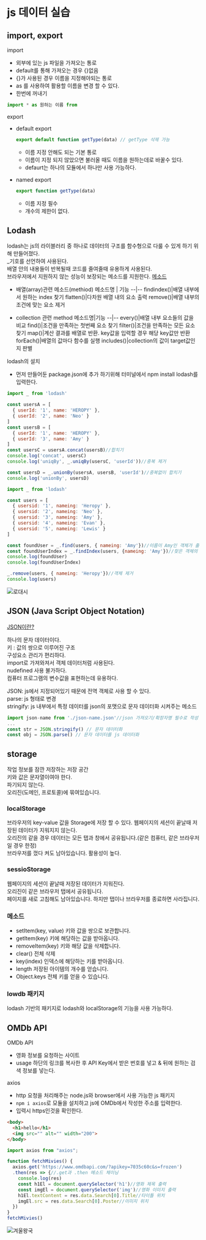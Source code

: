 # js 데이터 실습

## import, export

import
- 외부에 있는 js 파일을 가져오는 통로
- default를 통해 가져오는 경우 {}없음
- {}가 사용된 경우 이름을 지정해야되는 통로
- as 를 사용하여 활용할 이름을 변경 할 수 있다.
- 한번에 꺼내기 
```js
import * as 원하는 이름 from 
```

export
- default export
  ```js
  export default function getType(data) // getType 삭제 가능
  ```
  - 이름 지정 안해도 되는 기본 통로
  - 이름이 지정 되지 않았으면 불러올 때도 이름을 원하는데로 바꿀수 있다.
  - defaurt는 하나의 모듈에서 하나만 사용 가능하다.

- named export
  ```js
  export function getType(data)
  ```
  - 이름 지정 필수
  - 개수의 제한이 없다.

## Lodash

lodash는 js의 라이블러리 중 하나로 데이터의 구조를 함수형으로 다룰 수 있게 하기 위해 만들어졌다.  
_기호를 선언하여 사용된다.  
배열 안의 내용들이 반복될때 코드를 줄여줄때 유용하게 사용된다.  
브라우저에서 지원하지 않는 성능이 보장되는 메소드를 지원한다. [메소드](https://velog.io/@kysung95/%EC%A7%A4%EB%A7%89%EA%B8%80-lodash-%EC%95%8C%EA%B3%A0-%EC%93%B0%EC%9E%90)
- 배열(array)관련 메소드(methiod)
  메소드명 | 기능
  --|--
  findindex()|배열 내부에서 원하는 index 찾기
  flatten()|다차원 배열 내의 요소 출력
  remove()|배열 내부의 조건에 맞는 요소 제거

- collection 관련 method
  메소드명|기능
  --|--
  every()|배열 내부 요소들의 값을 비교
  find()|조건을 만족하는 첫번째 요소 찾기
  filter()|조건을 만족하는 모든 요소 찾기
  map()|계산 결과를 배열로 반환. key값을 입력할 경우 해당 key값만 반환
  forEach()|배열의 값마다 함수를 실행
  includes()|collection의 값이 target값인지 판별

lodash의 설치
- 먼저 만들어둔 package.json에 추가 하기위해 터미널에서 npm install lodash를 입력한다.
```js
import _ from 'lodash'

const usersA = [
  { userId: '1', name: 'HEROPY' },
  { userId: '2', name: 'Neo' }
]
const usersB = [
  { userId: '1', name: 'HEROPY' },
  { userId: '3', name: 'Amy' }
]
const usersC = usersA.concat(usersB)//합치기
console.log('concat', usersC)
console.log('uniqBy', _.uniqBy(usersC, 'userId'))//중복 제거

const usersD = _.unionBy(usersA, usersB, 'userId')//중복없이 합치기
console.log('unionBy', usersD)
```
```js
import _ from 'lodash'

const users = [
  { usersid: '1', nameing: 'Heropy' },
  { usersid: '2', nameing: 'Neo' },
  { usersid: '3', nameing: 'Amy' },
  { usersid: '4', nameing: 'Evan' },
  { usersid: '5', nameing: 'Lewis' }
]

const foundUser = _.find(users, { nameing: 'Amy'})//이름이 Amy인 객체가 출력 된다
const foundUserIndex = _.findIndex(users, {nameing: 'Amy'})//찾은 객체의 인덱스 번호를 출력한다
console.log(foundUser)
console.log(foundUserIndex)

_.remove(users, { nameing: 'Heropy'})//객체 제거
console.log(users)
```

![로대시](./lodash.png)

## JSON (Java Script Object Notation)

[JSON이란?](https://ko.wikipedia.org/wiki/JSON)

하나의 문자 데이터이다.  
키 : 값의 쌍으로 이루어진 구조  
구성요소 관리가 편리하다.  
import로 가져와져서 객체 데이터처럼 사용된다.  
nudefined 사용 불가하다.  
컴퓨터 프로그램의 변수값을 표현하는데 유용하다.  

JSON: js에서 지정되어있기 때문에 전역 객체로 사용 할 수 있다.  
parse: js 형태로 변경  
stringify: js 내부에서 특정 데이터를 json의 포맷으로 문자 데이터화 시켜주는 메소드

```js
import json-name from './json-name.json'//json 가져오기/확장자명 필수로 작성
...
const str = JSON.stringify() // 문자 데이터화
const obj = JSON.parse() // 문자 데이터를 js 데이터화
```

## storage

작업 정보를 잠깐 저장하는 저장 공간  
키와 값은 문자열이여야 한다.  
파기되지 않는다.  
오리진(도메인, 프로토콜)에 묶여있습니다.

### localStorage

브라우저의 key-value 값을 Storage에 저장 할 수 있다.
웹페이지의 세션이 끝날때 저장된 데이터가 지워지지 않는다.  
오리진의 같을 경우 데이터는 모든 탭과 창에서 공유됩니다.(같은 컴퓨터, 같은 브라우저일 경우 한정)  
브라우저를 껐다 켜도 남아있습니다.
활용성이 높다.

### sessioStorage

웹페이지의 세션이 끝날때 저장된 데이터가 지워진다.  
오리진이 같은 브라우저 탭에서 공유됩니다.  
페이지를 새로 고침해도 남아있습니다. 하지만 탭이나 브라우저를 종료하면 사라집니다.

### 메소드

- setItem(key, value) 키와 값을 쌍으로 보관합니다.
- getItem(key) 키에 해당하는 값을 받아옵니다.
- removeItem(key) 키와 해당 값을 삭제합니다.
- clear() 전체 삭제
- key(index) 인덱스에 해당하는 키를 받아옵니다.
- length 저장된 아이템의 개수를 얻습니다.
- Object.keys 전체 키를 얻을 수 있습니다.

### lowdb 패키지

lodash 기반의 패키지로 lodash와 localStorage의 기능을 사용 가능하다.

## OMDb API

OMDb API
- 영화 정보를 요청하는 사이트
- usage 하단의 링크를 복사한 후  API Key에서 받은 번호를 넣고 & 뒤에 원하는 검색 정보를 넣는다.

axios
- http 요청을 처리해주는 node.js와 browser에서 사용 가능한 js 패키지
- `npm i axios`로 모듈을 설치하고 js에 OMDb에서 작성한 주소를 입력한다.
- 입력시 https인것을 확인한다.

```HTML
<body>
  <h1>hello</h1>
  <img src="" alt="" width="200">
</body>
```
```js
import axios from "axios";

function fetchMivies() {
  axios.get('https://www.omdbapi.com/?apikey=7035c60c&s=frozen')
  .then(res => {//.get과 .then 메소드 체이닝
    console.log(res)
    const h1El = document.querySelector('h1')//영화 제목 출력
    const imgEl = document.querySelector('img')//영화 이미지 출력
    h1El.textContent = res.data.Search[0].Title//타이틀 위치
    imgEl.src = res.data.Search[0].Poster//이미지 위치
  })
}
fetchMivies()
```
![겨울왕국](./OMDb.png)